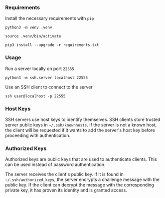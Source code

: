 
### Requirements

Install the necessary requirements with `pip`

`python3 -m venv .venv`

`source .venv/bin/activate`

`pip3 install --upgrade -r requirements.txt`

### Usage

Run a server locally on port `22555`

`python3 -m ssh.server localhost 22555`

Use an SSH client to connect to the server

`ssh user@localhost -p 22555`

### Host Keys

SSH servers use host keys to identify themselves. SSH clients store trusted server public keys in `~/.ssh/knownhosts`. If the server is not a known host, the client will be requested if it wants to add the server's host key before proceeding with authentication.

### Authorized Keys

Authorized keys are public keys that are used to authenticate clients. This can be used instead of password authentication. 

The server receives the client's public key. If it is found in `~/.ssh/authorized_keys`, the server encrypts a challenge message with the public key. If the client can decrypt the message with the corresponding private key, it has proven its identity and is granted access.
